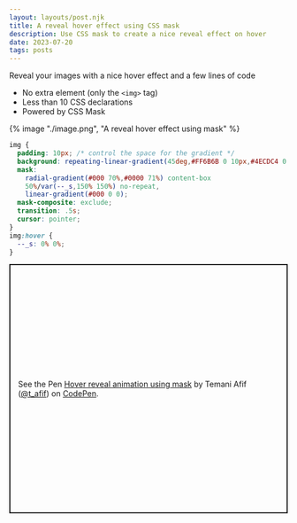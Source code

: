 ```yaml
---
layout: layouts/post.njk
title: A reveal hover effect using CSS mask
description: Use CSS mask to create a nice reveal effect on hover
date: 2023-07-20
tags: posts
---
```


Reveal your images with a nice hover effect and a few lines of code
* No extra element (only the `<img>` tag)
* Less than 10 CSS declarations
* Powered by CSS Mask


{% image "./image.png", "A reveal hover effect using mask" %}

```css
img {
  padding: 10px; /* control the space for the gradient */
  background: repeating-linear-gradient(45deg,#FF6B6B 0 10px,#4ECDC4 0 20px);
  mask:
    radial-gradient(#000 70%,#0000 71%) content-box
    50%/var(--_s,150% 150%) no-repeat,
    linear-gradient(#000 0 0);
  mask-composite: exclude;
  transition: .5s;
  cursor: pointer;
}
img:hover {
  --_s: 0% 0%;
}
```

<p class="codepen" data-height="450" data-default-tab="result" data-slug-hash="abQGGew" data-preview="true" data-user="t_afif" style="height: 450px; box-sizing: border-box; display: flex; align-items: center; justify-content: center; border: 2px solid; margin: 1em 0; padding: 1em;">
  <span>See the Pen <a href="https://codepen.io/t_afif/pen/abQGGew">
  Hover reveal animation using mask</a> by Temani Afif (<a href="https://codepen.io/t_afif">@t_afif</a>)
  on <a href="https://codepen.io">CodePen</a>.</span>
</p>
<script async src="https://cpwebassets.codepen.io/assets/embed/ei.js"></script>